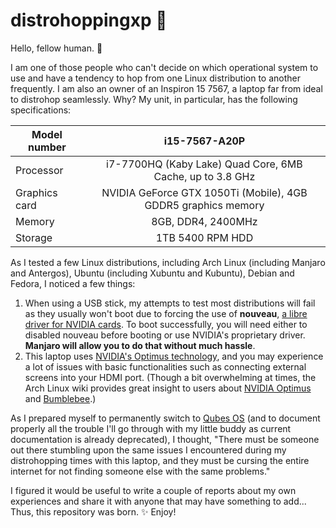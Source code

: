 # distrohoppingxp 🐇

Hello, fellow human. 👋

I am one of those people who can't decide on which operational system to use and have a tendency to hop from one Linux distribution to another frequently. I am also an owner of an Inspiron 15 7567, a laptop far from ideal to distrohop seamlessly. Why? My unit, in particular, has the following specifications:

| Model number |                         i15-7567-A20P                         |
|------------------|:-------------------------------------------------------------:|
|     Processor    |   i7-7700HQ (Kaby Lake) Quad Core, 6MB Cache, up to 3.8 GHz   |
|   Graphics card  | NVIDIA GeForce GTX 1050Ti (Mobile), 4GB GDDR5 graphics memory |
|      Memory      |                       8GB, DDR4, 2400MHz                      |
|      Storage     |                        1TB 5400 RPM HDD                       |

As I tested a few Linux distributions, including Arch Linux (including Manjaro and Antergos), Ubuntu (including Xubuntu and Kubuntu), Debian and Fedora, I noticed a few things:

1. When using a USB stick, my attempts to test most distributions will fail as they usually won't boot due to forcing the use of **nouveau**, [a libre driver for NVIDIA cards](https://nouveau.freedesktop.org/wiki/). To boot successfully, you will need either to disabled nouveau before booting or use NVIDIA's proprietary driver. **Manjaro will allow you to do that without much hassle**.
2. This laptop uses [NVIDIA's Optimus technology](https://www.nvidia.com/object/optimus_technology.html), and you may experience a lot of issues with basic functionalities such as connecting external screens into your HDMI port. (Though a bit overwhelming at times, the Arch Linux wiki provides great insight to users about [NVIDIA Optimus](https://wiki.archlinux.org/index.php/NVIDIA_Optimus) and [Bumblebee](https://wiki.archlinux.org/index.php/bumblebee).)

As I prepared myself to permanently switch to [Qubes OS](https://www.qubes-os.org/) (and to document properly all the trouble I'll go through with my little buddy as current documentation is already deprecated), I thought, "There must be someone out there stumbling upon the same issues I encountered during my distrohopping times with this laptop, and they must be cursing the entire internet for not finding someone else with the same problems."

I figured it would be useful to write a couple of reports about my own experiences and share it with anyone that may have something to add... Thus, this repository was born. ✨ Enjoy!

